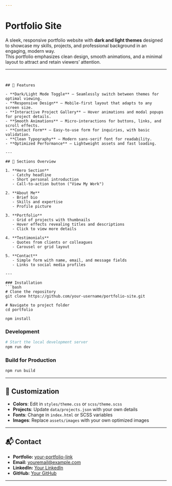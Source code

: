 ```yaml
---

````
# Portfolio Site

A sleek, responsive portfolio website with **dark and light themes** designed to showcase my skills, projects, and professional background in an engaging, modern way.  
This portfolio emphasizes clean design, smooth animations, and a minimal layout to attract and retain viewers’ attention.

---
```


## 🌟 Features

- **Dark/Light Mode Toggle** – Seamlessly switch between themes for optimal viewing.
- **Responsive Design** – Mobile-first layout that adapts to any screen size.
- **Interactive Project Gallery** – Hover animations and modal popups for project details.
- **Smooth Animations** – Micro-interactions for buttons, links, and scroll effects.
- **Contact Form** – Easy-to-use form for inquiries, with basic validation.
- **Clean Typography** – Modern sans-serif font for readability.
- **Optimized Performance** – Lightweight assets and fast loading.

---

## 📂 Sections Overview

1. **Hero Section**  
   - Catchy headline  
   - Short personal introduction  
   - Call-to-action button ("View My Work")

2. **About Me**  
   - Brief bio  
   - Skills and expertise  
   - Profile picture

3. **Portfolio**  
   - Grid of projects with thumbnails  
   - Hover effects revealing titles and descriptions  
   - Click to view more details

4. **Testimonials**  
   - Quotes from clients or colleagues  
   - Carousel or grid layout

5. **Contact**  
   - Simple form with name, email, and message fields  
   - Links to social media profiles

---

### Installation
```bash
# Clone the repository
git clone https://github.com/your-username/portfolio-site.git

# Navigate to project folder
cd portfolio

npm install
````

### Development

```bash
# Start the local development server
npm run dev
```

### Build for Production

```bash
npm run build
```

---

## 🎨 Customization

* **Colors**: Edit in `styles/theme.css` or `scss/theme.scss`
* **Projects**: Update `data/projects.json` with your own details
* **Fonts**: Change in `index.html` or SCSS variables
* **Images**: Replace `assets/images` with your own optimized images

---

## 📬 Contact

* **Portfolio:** [your-portfolio-link](https://ronanwasman.com)
* **Email:** [youremail@example.com](mailto:duncankachasu@gmail.com)
* **LinkedIn:** [Your LinkedIn](https://linkedin.com/in/duncankachasu)
* **GitHub:** [Your GitHub](https://github.com/duncanjohanne)

---


